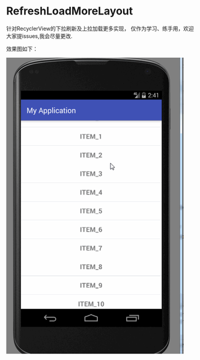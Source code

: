 ﻿# RefreshLoadMoreLayout
针对RecyclerView的下拉刷新及上拉加载更多实现，
仅作为学习、练手用，欢迎大家提issues,我会尽量更改.

效果图如下：



![image](https://github.com/zkpeng/RefreshLoadMoreLayout/blob/master/3.gif) 
